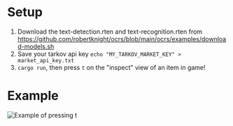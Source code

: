
# Setup

1. Download the text-detection.rten and text-recognition.rten from https://github.com/robertknight/ocrs/blob/main/ocrs/examples/download-models.sh
2. Save your tarkov api key `echo "MY_TARKOV_MARKET_KEY" > market_api_key.txt`
3. `cargo run`, then press `t` on the "inspect" view of an item in game!

# Example

![Example of pressing t](https://2143.me/f/zHlL.png)

